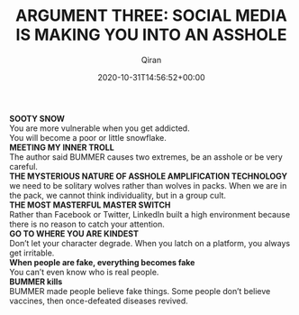 ﻿---
title: 'ARGUMENT THREE: SOCIAL MEDIA IS MAKING YOU INTO AN ASSHOLE'
author: Qiran
type: post
date: 2020-10-31T14:56:52+00:00
aliases: ["/argument-three-social-media-is-making-you-into-an-asshole-2/"]
tags:
  - Ten Arguments for Deleting Your Social Media Accounts Right Now

---
**SOOTY SNOW**  
You are more vulnerable when you get addicted.  
You will become a poor or little snowflake.  
**MEETING MY INNER TROLL**  
The author said BUMMER causes two extremes, be an asshole or be very careful.  
**THE MYSTERIOUS NATURE OF ASSHOLE AMPLIFICATION TECHNOLOGY**  
we need to be solitary wolves rather than wolves in packs. When we are in the pack, we cannot think individuality, but in a group cult.  
**THE MOST MASTERFUL MASTER SWITCH**  
Rather than Facebook or Twitter, LinkedIn built a high environment because there is no reason to catch your attention.  
**GO TO WHERE YOU ARE KINDEST**  
Don&#8217;t let your character degrade. When you latch on a platform, you always get irritable.  
**When people are fake, everything becomes fake**  
You can&#8217;t even know who is real people.  
**BUMMER kills**  
BUMMER made people believe fake things. Some people don&#8217;t believe vaccines, then once-defeated diseases revived.
